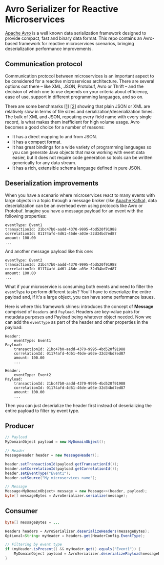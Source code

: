 # Avro Serializer for Reactive Microservices

[Apache Avro](https://avro.apache.org/) is a well known data serialization framework designed to provide compact, fast and binary data format. This repo contains an Avro-based framework for reactive microservices scenarios, bringing deserialization performance improvements.

## Communication protocol

Communication protocol between microservices is an important aspect to be considered for a reactive microservices architecture. There are several options out there – like XML, JSON, Protobuf, Avro or Thrift – and the decision of which one to use depends on your criteria about efficiency, ease of use, support in different programming languages, and so on.

There are some benchmarks [[1]](http://labs.criteo.com/2017/05/serialization/) [[2]](https://github.com/eishay/jvm-serializers/wiki) showing that plain JSON or XML are relatively slow in terms of file sizes and serialization/deserialization times. The bulk of XML and JSON, repeating every field name with every single record, is what makes them inefficient for high volume usage. Avro becomes a good choice for a number of reasons:

- It has a direct mapping to and from JSON.
- It has a compact format.
- It has great bindings for a wide variety of programming languages so you can generate Java objects that make working with event data easier, but it does not require code generation so tools can be written generically for any data stream.
- It has a rich, extensible schema language defined in pure JSON.

## Deserialization improvements

When you have a scenario where microservices react to many events with large objects in a topic through a message broker (like [Apache Kafka](https://kafka.apache.org/intro)), data deserialization can be an overhead even using protocols like Avro or Protobuf. Imagine you have a message payload for an event with the following properties:

```
eventType: Event1
transactionId: 21bc47b0-aadd-4370-9995-4bd520f91988
correlationId: 01174afd-4d61-46de-a03e-32d34bd7ed87
amount: 100.00
...
```

And another message payload like this one:

```
eventType: Event2
transactionId: 21bc47b0-aadd-4370-9995-4bd520f91988
correlationId: 01174afd-4d61-46de-a03e-32d34bd7ed87
amount: 100.00
...
```

What if your microservice is consuming both events and need to filter the `eventType` to perform different tasks? You'll have to deserialize the entire payload and, if it's a large object, you can have some performance issues. 

Here is where this framework shines: introduces the concept of **Message** comprised of `Headers` and `Payload`. Headers are key-value pairs for metadata purposes and Payload being whatever object needed. Now we can add the `eventType` as part of the header and other properties in the payload:

```
Header:
    eventType: Event1
Payload:
    transactionId: 21bc47b0-aadd-4370-9995-4bd520f91988
    correlationId: 01174afd-4d61-46de-a03e-32d34bd7ed87
    amount: 100.00
    ...
```

```
Header:
    eventType: Event2
Payload:
    transactionId: 21bc47b0-aadd-4370-9995-4bd520f91988
    correlationId: 01174afd-4d61-46de-a03e-32d34bd7ed87
    amount: 100.00
    ...
```

Then you can just deserialize the header first instead of deserializing the entire payload to filter by event type.

## Producer

```java
// Payload
MyDomainObject payload = new MyDomainObject();

// Header
MessageHeader header = new MessageHeader();

header.setTransactionId(payload.getTransactionId());
header.setCorrelationId(payload.getCorrelationId());
header.setEventType("Event1");
header.setSource("My microservices name");

// Message
Message<MyDomainObject> message = new Message<>(header, payload);
byte[] messageBytes = AvroSerializer.serialize(message);
```

## Consumer

```java
byte[] messageBytes = ...

Headers headers = AvroSerializer.deserializeHeaders(messageBytes);
Optional<String> myHeader = headers.get(HeaderConfig.EventType);

// Filtering by event type
if (myHeader.isPresent() && myHeader.get().equals("Event1")) {
    MyDomainObject payload = AvroSerializer.deserializePayload(messageBytes);
}
```
